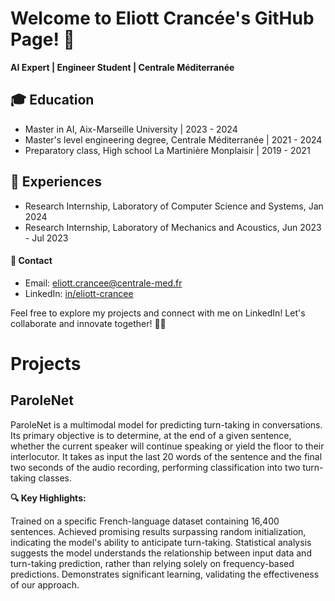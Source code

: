 # Welcome to Eliott Crancée's GitHub Page! 👋

**AI Expert | Engineer Student | Centrale Méditerranée**

## 🎓 Education
- Master in AI, Aix-Marseille University | 2023 - 2024
- Master's level engineering degree, Centrale Méditerranée | 2021 - 2024
- Preparatory class, High school La Martinière Monplaisir | 2019 - 2021

## 💼 Experiences
- Research Internship, Laboratory of Computer Science and Systems, Jan 2024
- Research Internship, Laboratory of Mechanics and Acoustics, Jun 2023 - Jul 2023

#### 📧 **Contact**
- Email: eliott.crancee@centrale-med.fr
- LinkedIn: [in/eliott-crancee](https://www.linkedin.com/in/eliott-crancee)

Feel free to explore my projects and connect with me on LinkedIn! Let's collaborate and innovate together! 🌟🤝

# Projects

## ParoleNet

ParoleNet is a multimodal model for predicting turn-taking in conversations. Its primary objective is to determine, at the end of a given sentence, whether the current speaker will continue speaking or yield the floor to their interlocutor. It takes as input the last 20 words of the sentence and the final two seconds of the audio recording, performing classification into two turn-taking classes.

**🔍 Key Highlights:**

Trained on a specific French-language dataset containing 16,400 sentences.
Achieved promising results surpassing random initialization, indicating the model's ability to anticipate turn-taking.
Statistical analysis suggests the model understands the relationship between input data and turn-taking prediction, rather than relying solely on frequency-based predictions.
Demonstrates significant learning, validating the effectiveness of our approach.
